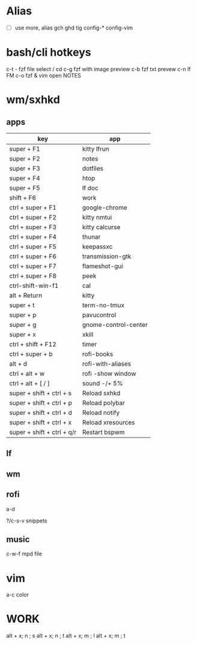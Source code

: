 # Alias
- [ ] use more, alias
    gch
    ghd
    tig
    config-*
    config-vim

# bash/cli hotkeys
c-t - fzf file select / cd
c-g fzf with image preview
c-b fzf txt prevew
c-n lf FM
c-o fzf & vim open NOTES

# wm/sxhkd
## apps
 | key                        | app                  |
 |----------------------------|----------------------|
 | super + F1                 | kitty lfrun          |
 | super + F2                 | notes                |
 | super + F3                 | dotfiles             |
 | super + F4                 | htop                 |
 | super + F5                 | lf doc               |
 | shift + F6                 | work                 |
 | ctrl + super + F1          | google-chrome        |
 | ctrl + super + F2          | kitty nmtui          |
 | ctrl + super + F3          | kitty calcurse       |
 | ctrl + super + F4          | thunar               |
 | ctrl + super + F5          | keepassxc            |
 | ctrl + super + F6          | transmission-gtk     |
 | ctrl + super + F7          | flameshot-gui        |
 | ctrl + super + F8          | peek                 |
 | ctrl-shift-win-f1          | cal                  |
 | alt + Return               | kitty                |
 | super + t                  | term-no-tmux         |
 | super + p                  | pavucontrol          |
 | super + g                  | gnome-control-center |
 | super + x                  | xkill                |
 | ctrl + shift + F12         | timer                |
 | ctrl + super + b           | rofi-books           |
 | alt + d                    | rofi-with-aliases    |
 | ctrl + alt + w             | rofi -show window    |
 | ctrl + alt + [ / ]         | sound -/+ 5%         |
 | super + shift + ctrl + s   | Reload sxhkd         |
 | super + shift + ctrl + p   | Reload polybar       |
 | super + shift + ctrl + d   | Reload notify        |
 | super + shift + ctrl + x   | Reload xresources    |
 | super + shift + ctrl + q/r | Restart bspwm        |


## lf

## wm
## rofi
a-d

?/c-s-v snippets

## music
c-w-f mpd file

# vim
a-c color

# WORK
alt + x; n ; s
alt + x; n ; t
alt + x; m ; l
alt + x; m ; t

